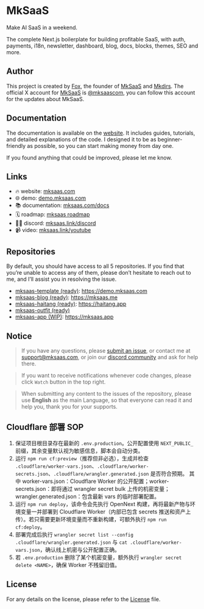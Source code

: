 # MkSaaS

Make AI SaaS in a weekend.

The complete Next.js boilerplate for building profitable SaaS, with auth, payments, i18n, newsletter, dashboard, blog, docs, blocks, themes, SEO and more.

## Author

This project is created by [Fox](https://x.com/indie_maker_fox), the founder of [MkSaaS](https://mksaas.com) and [Mkdirs](https://mkdirs.com). The official X account for [MkSaaS](https://mksaas.com) is [@mksaascom](https://x.com/mksaascom), you can follow this account for the updates about MkSaaS.

## Documentation

The documentation is available on the [website](https://mksaas.com/docs). It includes guides, tutorials, and detailed explanations of the code. I designed it to be as beginner-friendly as possible, so you can start making money from day one.

If you found anything that could be improved, please let me know.

## Links

- 🔥 website: [mksaas.com](https://mksaas.com)
- 🌐 demo: [demo.mksaas.com](https://demo.mksaas.com)
- 📚 documentation: [mksaas.com/docs](https://mksaas.com/docs)
- 🗓️ roadmap: [mksaas roadmap](https://mksaas.link/roadmap)
- 👨‍💻 discord: [mksaas.link/discord](https://mksaas.link/discord)
- 📹 video: [mksaas.link/youtube](https://mksaas.link/youtube)

## Repositories

By default, you should have access to all 5 repositories. If you find that you’re unable to access any of them, please don’t hesitate to reach out to me, and I’ll assist you in resolving the issue.

- [mksaas-template (ready)](https://github.com/MkSaaSHQ/mksaas-template): https://demo.mksaas.com
- [mksaas-blog (ready)](https://github.com/MkSaaSHQ/mksaas-blog): https://mksaas.me
- [mksaas-haitang (ready)](https://github.com/MkSaaSHQ/mksaas-haitang): https://haitang.app
- [mksaas-outfit (ready)](https://github.com/MkSaaSHQ/mksaas-outfit)
- [mksaas-app (WIP)](https://github.com/MkSaaSHQ/mksaas-app): https://mksaas.app

## Notice

> If you have any questions, please [submit an issue](https://github.com/MkSaaSHQ/mksaas-template/issues/new), or contact me at [support@mksaas.com](mailto:support@mksaas.com), or join our [discord community](https://mksaas.link/discord) and ask for help there.

> If you want to receive notifications whenever code changes, please click `Watch` button in the top right.

> When submitting any content to the  issues of the repository, please use **English** as the main Language, so that everyone can read it and help you, thank you for your supports.

## Cloudflare 部署 SOP

1. 保证项目根目录存在最新的 `.env.production`。公开配置使用 `NEXT_PUBLIC_` 前缀，其余变量默认视为敏感信息，脚本会自动分类。
2. 运行 `npm run cf:preview`（推荐但非必选），生成并检查 `.cloudflare/worker-vars.json`、`.cloudflare/worker-secrets.json`、`.cloudflare/wrangler.generated.json` 是否符合预期。  其中 worker-vars.json：Cloudflare Worker 的公开配置；worker-secrets.json：即将通过 wrangler secret bulk 上传的机密变量；wrangler.generated.json：包含最新 vars 的临时部署配置。
3. 运行 `npm run deploy`，该命令会先执行 OpenNext 构建，再将最新产物与环境变量一并部署到 Cloudflare Worker（内部已包含 secrets 推送和资产上传）。若只需要更新环境变量而不重新构建，可额外执行 `npm run cf:deploy`。
4. 部署完成后执行 `wrangler secret list --config .cloudflare/wrangler.generated.json` 与 `cat .cloudflare/worker-vars.json`，确认线上机密与公开配置正确。
5. 若 `.env.production` 删除了某个机密变量，额外执行 `wrangler secret delete <NAME>`，确保 Worker 不残留旧值。

## License

For any details on the license, please refer to the [License](LICENSE) file.
